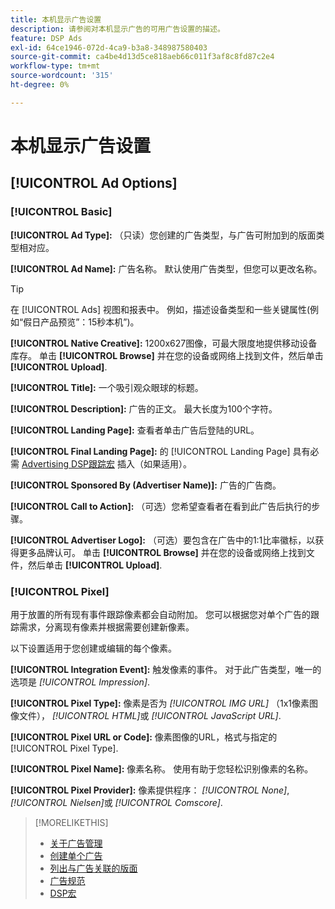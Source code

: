 ```yaml
---
title: 本机显示广告设置
description: 请参阅对本机显示广告的可用广告设置的描述。
feature: DSP Ads
exl-id: 64ce1946-072d-4ca9-b3a8-348987580403
source-git-commit: ca4be4d13d5ce818aeb66c011f3af8c8fd87c2e4
workflow-type: tm+mt
source-wordcount: '315'
ht-degree: 0%

---
```


# 本机显示广告设置

## [!UICONTROL Ad Options]

### [!UICONTROL Basic]

**[!UICONTROL Ad Type]:** （只读）您创建的广告类型，与广告可附加到的版面类型相对应。

**[!UICONTROL Ad Name]:** 广告名称。 默认使用广告类型，但您可以更改名称。

>[!TIP]
>
> 在 [!UICONTROL Ads] 视图和报表中。 例如，描述设备类型和一些关键属性(例如“假日产品预览”：15秒本机”)。

**[!UICONTROL Native Creative]:** 1200x627图像，可最大限度地提供移动设备库存。 单击 **[!UICONTROL Browse]** 并在您的设备或网络上找到文件，然后单击 **[!UICONTROL Upload]**.

**[!UICONTROL Title]:** 一个吸引观众眼球的标题。

**[!UICONTROL Description]:** 广告的正文。 最大长度为100个字符。

**[!UICONTROL Landing Page]:** 查看者单击广告后登陆的URL。

**[!UICONTROL Final Landing Page]:** 的 [!UICONTROL Landing Page] 具有必需 [Advertising DSP跟踪宏](/help/dsp/campaign-management/macros.md) 插入（如果适用）。

**[!UICONTROL Sponsored By (Advertiser Name)]:** 广告的广告商。

**[!UICONTROL Call to Action]:** （可选）您希望查看者在看到此广告后执行的步骤。

**[!UICONTROL Advertiser Logo]:** （可选）要包含在广告中的1:1比率徽标，以获得更多品牌认可。 单击 **[!UICONTROL Browse]** 并在您的设备或网络上找到文件，然后单击 **[!UICONTROL Upload]**.

### [!UICONTROL Pixel]

用于放置的所有现有事件跟踪像素都会自动附加。 您可以根据您对单个广告的跟踪需求，分离现有像素并根据需要创建新像素。

以下设置适用于您创建或编辑的每个像素。

**[!UICONTROL Integration Event]:** 触发像素的事件。 对于此广告类型，唯一的选项是 *[!UICONTROL Impression]*.

**[!UICONTROL Pixel Type]:** 像素是否为 *[!UICONTROL IMG URL]* （1x1像素图像文件）， *[!UICONTROL HTML]*&#x200B;或 *[!UICONTROL JavaScript URL]*.

**[!UICONTROL Pixel URL or Code]:** 像素图像的URL，格式与指定的 [!UICONTROL Pixel Type].

**[!UICONTROL Pixel Name]:** 像素名称。 使用有助于您轻松识别像素的名称。

**[!UICONTROL Pixel Provider]:** 像素提供程序： *[!UICONTROL None]*, *[!UICONTROL Nielsen]*&#x200B;或 *[!UICONTROL Comscore]*.

>[!MORELIKETHIS]
>
>* [关于广告管理](ad-about.md)
>* [创建单个广告](ad-create.md)
>* [列出与广告关联的版面](/help/dsp/campaign-management/ads/ad-list-placements.md)
>* [广告规范](ad-specs.md)
>* [DSP宏](/help/dsp/campaign-management/macros.md)

